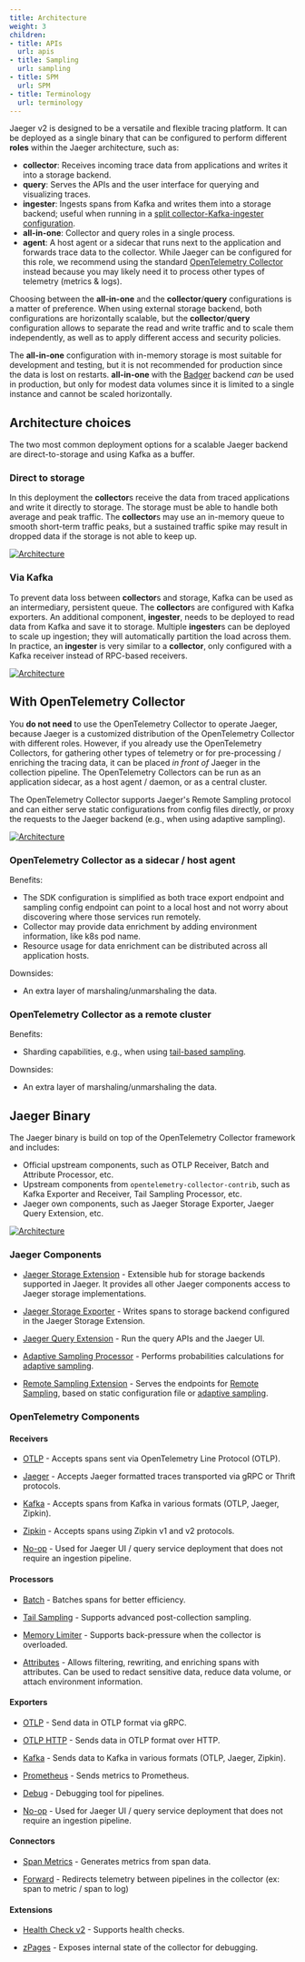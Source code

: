 ```yaml
---
title: Architecture
weight: 3
children:
- title: APIs
  url: apis
- title: Sampling
  url: sampling
- title: SPM
  url: SPM
- title: Terminology
  url: terminology
---
```


Jaeger v2 is designed to be a versatile and flexible tracing platform. It can be deployed as a single binary that can be configured to perform different **roles** within the Jaeger architecture, such as:
  * **collector**: Receives incoming trace data from applications and writes it into a storage backend.
  * **query**: Serves the APIs and the user interface for querying and visualizing traces.
  * **ingester**: Ingests spans from Kafka and writes them into a storage backend; useful when running in a [split collector-Kafka-ingester configuration](./#via-kafka).
  * **all-in-one**: Collector and query roles in a single process.
  * **agent**: A host agent or a sidecar that runs next to the application and forwards trace data to the collector. While Jaeger can be configured for this role, we recommend using the standard [OpenTelemetry Collector](https://opentelemetry.io/docs/collector/) instead because you may likely need it to process other types of telemetry (metrics & logs).

Choosing between the **all-in-one** and the **collector**/**query** configurations is a matter of preference. When using external storage backend, both configurations are horizontally scalable, but the **collector**/**query** configuration allows to separate the read and write traffic and to scale them independently, as well as to apply different access and security policies.

The **all-in-one** configuration with in-memory storage is most suitable for development and testing, but it is not recommended for production since the data is lost on restarts. **all-in-one** with the [Badger](../badger/) backend _can_ be used in production, but only for modest data volumes since it is limited to a single instance and cannot be scaled horizontally.

## Architecture choices

The two most common deployment options for a scalable Jaeger backend are direct-to-storage and using Kafka as a buffer.

### Direct to storage

In this deployment the **collector**s receive the data from traced applications and write it directly to storage. The storage must be able to handle both average and peak traffic. The **collector**s may use an in-memory queue to smooth short-term traffic peaks, but a sustained traffic spike may result in dropped data if the storage is not able to keep up.

[![Architecture](/img/architecture-v2-2024.png)](/img/architecture-v2-2024.png)

### Via Kafka

To prevent data loss between **collector**s and storage, Kafka can be used as an intermediary, persistent queue. The **collector**s are configured with Kafka exporters. An additional component, **ingester**, needs to be deployed to read data from Kafka and save it to storage. Multiple **ingester**s can be deployed to scale up ingestion; they will automatically partition the load across them. In practice, an **ingester** is very similar to a **collector**, only configured with a Kafka receiver instead of RPC-based receivers.

[![Architecture](/img/architecture-v2-kafka-2024.png)](/img/architecture-v2-kafka-2024.png)

## With OpenTelemetry Collector

You **do not need** to use the OpenTelemetry Collector to operate Jaeger, because Jaeger is a customized distribution of the OpenTelemetry Collector with different roles. However, if you already use the OpenTelemetry Collectors, for gathering other types of telemetry or for pre-processing / enriching the tracing data, it can be placed _in front of_ Jaeger in the collection pipeline. The OpenTelemetry Collectors can be run as an application sidecar, as a host agent / daemon, or as a central cluster.

The OpenTelemetry Collector supports Jaeger's Remote Sampling protocol and can either serve static configurations from config files directly, or proxy the requests to the Jaeger backend (e.g., when using adaptive sampling).

[![Architecture](/img/architecture-v2-otel.png)](/img/architecture-v2-otel.png)

### OpenTelemetry Collector as a sidecar / host agent

Benefits:

* The SDK configuration is simplified as both trace export endpoint and sampling config endpoint can point to a local host and not worry about discovering where those services run remotely.
* Collector may provide data enrichment by adding environment information, like k8s pod name.
* Resource usage for data enrichment can be distributed across all application hosts.

Downsides:

* An extra layer of marshaling/unmarshaling the data.

### OpenTelemetry Collector as a remote cluster

Benefits:
* Sharding capabilities, e.g., when using [tail-based sampling](https://github.com/open-telemetry/opentelemetry-collector-contrib/blob/main/processor/tailsamplingprocessor/README.md).

Downsides:

* An extra layer of marshaling/unmarshaling the data.

## Jaeger Binary

The Jaeger binary is build on top of the OpenTelemetry Collector framework and includes:
  * Official upstream components, such as OTLP Receiver, Batch and Attribute Processor, etc.
  * Upstream components from `opentelemetry-collector-contrib`, such as Kafka Exporter and Receiver, Tail Sampling Processor, etc.
  * Jaeger own components, such as Jaeger Storage Exporter, Jaeger Query Extension, etc.

[![Architecture](/img/architecture-v2-binary.png)](/img/architecture-v2-binary.png)

### Jaeger Components

* [Jaeger Storage Extension](https://github.com/jaegertracing/jaeger/tree/main/cmd/jaeger/internal/extension/jaegerstorage) - Extensible hub for storage backends supported in Jaeger. It provides all other Jaeger components access to Jaeger storage implementations.

* [Jaeger Storage Exporter](https://github.com/jaegertracing/jaeger/tree/main/cmd/jaeger/internal/extension/jaegerstorage) - Writes spans to storage backend configured in the Jaeger Storage Extension.

* [Jaeger Query Extension](https://github.com/jaegertracing/jaeger/tree/main/cmd/jaeger/internal/extension/jaegerquery) - Run the query APIs and the Jaeger UI.

* [Adaptive Sampling Processor](https://github.com/jaegertracing/jaeger/tree/main/cmd/jaeger/internal/processors/adaptivesampling) - Performs probabilities calculations for [adaptive sampling](../sampling/#adaptive-sampling).

* [Remote Sampling Extension](https://github.com/jaegertracing/jaeger/tree/main/cmd/jaeger/internal/extension/remotesampling) - Serves the endpoints for [Remote Sampling](../sampling/#remote-sampling), based on static configuration file or [adaptive sampling](../sampling/#adaptive-sampling).

### OpenTelemetry Components

#### Receivers

* [OTLP](https://github.com/open-telemetry/opentelemetry-collector/tree/main/receiver/otlpreceiver)	- Accepts spans sent via OpenTelemetry Line Protocol (OTLP).

* [Jaeger](https://github.com/open-telemetry/opentelemetry-collector-contrib/tree/main/receiver/jaegerreceiver) - Accepts Jaeger formatted traces transported via gRPC or Thrift protocols.

* [Kafka](https://github.com/open-telemetry/opentelemetry-collector-contrib/tree/main/receiver/kafkareceiver) - Accepts spans from Kafka in various formats (OTLP, Jaeger, Zipkin).

* [Zipkin](https://github.com/open-telemetry/opentelemetry-collector-contrib/tree/main/receiver/zipkinreceiver) - Accepts spans using Zipkin v1 and v2 protocols.

* [No-op](https://github.com/open-telemetry/opentelemetry-collector/tree/main/receiver/nopreceiver) - Used for Jaeger UI / query service deployment that does not require an ingestion pipeline.

#### Processors
* [Batch](https://github.com/open-telemetry/opentelemetry-collector/tree/main/processor/batchprocessor) - Batches spans for better efficiency.

* [Tail Sampling](https://github.com/open-telemetry/opentelemetry-collector-contrib/tree/main/processor/tailsamplingprocessor) - Supports advanced post-collection sampling.

* [Memory Limiter](https://github.com/open-telemetry/opentelemetry-collector/tree/main/processor/memorylimiterprocessor) - Supports back-pressure when the collector is overloaded.

* [Attributes](https://github.com/open-telemetry/opentelemetry-collector-contrib/tree/main/processor/attributesprocessor) - Allows filtering, rewriting, and enriching spans with attributes. Can be used to redact sensitive data, reduce data volume, or attach environment information.

#### Exporters
* [OTLP](https://github.com/open-telemetry/opentelemetry-collector/tree/main/exporter/otlpexporter) - Send data in OTLP format via gRPC.

* [OTLP HTTP](https://github.com/open-telemetry/opentelemetry-collector/tree/main/exporter/otlphttpexporter) - Sends data in OTLP format over HTTP.

* [Kafka](https://github.com/open-telemetry/opentelemetry-collector-contrib/blob/main/exporter/kafkaexporter/) - Sends data to Kafka in various formats (OTLP, Jaeger, Zipkin).

* [Prometheus](https://github.com/open-telemetry/opentelemetry-collector-contrib/tree/main/exporter/prometheusexporter) - Sends metrics to Prometheus.

* [Debug](https://github.com/open-telemetry/opentelemetry-collector/tree/main/exporter/debugexporter)	- Debugging tool for pipelines.

* [No-op](https://github.com/open-telemetry/opentelemetry-collector/tree/main/exporter/nopexporter) - Used for Jaeger UI / query service deployment that does not require an ingestion pipeline.

#### Connectors
* [Span Metrics](https://github.com/open-telemetry/opentelemetry-collector-contrib/blob/main/connector/spanmetricsconnector/) - Generates metrics from span data.

* [Forward](https://github.com/open-telemetry/opentelemetry-collector/blob/main/connector/forwardconnector/) - Redirects telemetry between pipelines in the collector (ex: span to metric / span to log)

#### Extensions
* [Health Check v2](https://github.com/open-telemetry/opentelemetry-collector-contrib/tree/main/extension/healthcheckv2extension) - Supports health checks.

* [zPages](https://github.com/open-telemetry/opentelemetry-collector/tree/main/extension/zpagesextension) - Exposes internal state of the collector for debugging.
